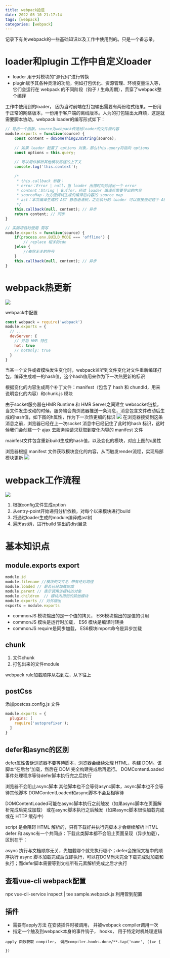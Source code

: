 ```yaml
---
title: webpack拾遗
date: 2022-05-10 21:17:14
tags: [webpack]
categories: [webpack]
---
```

记录下有关webpack的一些基础知识以及工作中使用到的。只是一个备忘录。

# loader和plugin 工作中自定义loader

- loader 用于对模块的"源代码"进行转换
- plugin赋予其各种灵活的功能，例如打包优化、资源管理、环境变量注入等，它们会运行在 webpack 的不同阶段（钩子 / 生命周期），贯穿了webpack整个编译

工作中使用到的loader， 因为当时前端在打包输出需要有两份格式结果。一份用于正常的网络版本，一份用于客户端的离线版本。人为的打包输出太麻烦，这是就需要脚本协助。webpack loader的编写形式如下：
```js
// 导出一个函数，source为webpack传递给loader的文件源内容
module.exports = function(source) {
    const content = doSomeThing2JsString(source);
    
    // 如果 loader 配置了 options 对象，那么this.query将指向 options
    const options = this.query;
    
    // 可以用作解析其他模块路径的上下文
    console.log('this.context');
    
    /*
     * this.callback 参数：
     * error：Error | null，当 loader 出错时向外抛出一个 error
     * content：String | Buffer，经过 loader 编译后需要导出的内容
     * sourceMap：为方便调试生成的编译后内容的 source map
     * ast：本次编译生成的 AST 静态语法树，之后执行的 loader 可以直接使用这个 AST，进而省去重复生成 AST 的过程
     */
    this.callback(null, content); // 异步
    return content; // 同步
}
```

```js
// 实际项目时使用 简写
module.exports = function(source) {
    if(process.env.BUILD_MODE === 'offline') {
        // replace 相关的cdn
    }else {
        //去除无关的符号
    }
    this.callback(null, content); // 异步
}
```


# webpack热更新
![](https://strainbow.oss-cn-hangzhou.aliyuncs.com/20230720001858.png)

webpack中配置
```js
const webpack = require('webpack')
module.exports = {
  // ...
  devServer: {
    // 开启 HMR 特性
    hot: true
    // hotOnly: true
  }
}
```
当某一个文件或者模块发生变化时，webpack监听到文件变化对文件重新编译打包，编译生成唯一的hash值，这个hash值用来作为下一次热更新的标识

根据变化的内容生成两个补丁文件：manifest（包含了 hash 和 chundId，用来说明变化的内容）和chunk.js 模块

由于socket服务器在HMR Runtime 和 HMR Server之间建立 websocket链接，当文件发生改动的时候，服务端会向浏览器推送一条消息，消息包含文件改动后生成的hash值，如下图的h属性，作为下一次热更细的标识
![](https://strainbow.oss-cn-hangzhou.aliyuncs.com/20230720002205.png)
在浏览器接受到这条消息之前，浏览器已经在上一次socket 消息中已经记住了此时的hash 标识，这时候我们会创建一个 ajax 去服务端请求获取到变化内容的 manifest 文件

mainfest文件包含重新build生成的hash值，以及变化的模块，对应上图的c属性

浏览器根据 manifest 文件获取模块变化的内容，从而触发render流程，实现局部模块更新
![](https://strainbow.oss-cn-hangzhou.aliyuncs.com/20230720002306.png)

# webpack工作流程
![](https://strainbow.oss-cn-hangzhou.aliyuncs.com/20230720001614.png)

1. 根据config文件生成option
2. 从entry-point开始递归分析依赖，对每个以来模块进行build
3. 将通过loader生成的module编译成ast树
4. 遍历ast树，进行build 输出的dist目录


# 基本知识点
## module.exports export
```js
module.id
module.filename //模块的文件名 带有绝对路径
module.loaded // 是否已经加载完成
module.parent // 表示调用该模块的对象
module.children  // 模块内用到的其他模块
module.exports // 对外输出
exports = module.exports
```
- commonJS 模块输出的是一个值的拷贝， ES6模块输出的是值的引用
- commonJS 模块是运行时加载， ES6 模块是编译时转换
- commonJS require是同步加载， ES6模块import命令是异步加载

## chunk
1. 文件chunk
2. 打包出来的文件module

webpack rule加载顺序从右到左，从下往上
## postCss
添加postcss.config.js 文件 
```js
module.exports = {
  plugins: [
    require('autoprefixer');
  ]
}
```
## defer和async的区别
defer属性告诉浏览器不要等待脚本，浏览器会继续处理 HTML，构建 DOM。该脚本“在后台”加载，然后在 DOM 完全构建完成后再运行。
DOMContentLoaded事件处理程序等待defer脚本执行完之后执行


浏览器不会阻止async脚本
其他脚本也不会等待async脚本，async脚本也不会等待其他脚本
DOMContentLoaded和async脚本不会互相等待

DOMContentLoaded可能在async脚本执行之前触发（如果async脚本在页面解析完成后完成加载）
或在async脚本执行之后触发（如果async脚本很快加载完成或在 HTTP 缓存中）

script 是会阻碍 HTML 解析的，只有下载好并执行完脚本才会继续解析 HTML
defer 和 async有一个共同点：下载此类脚本都不会阻止页面呈现（异步加载），区别在于：

async 执行与文档顺序无关，先加载哪个就先执行哪个；defer会按照文档中的顺序执行
async 脚本加载完成后立即执行，可以在DOM尚未完全下载完成就加载和执行；而defer脚本需要等到文档所有元素解析完成之后才执行

## 查看vue-cli webpack配置
npx vue-cli-service inspect | tee sample.webpack.js 利用管到配置

## 插件
- 需要有apply方法 在安装插件时被调用， 并被webpack compiler调用一次
- 指定一个触及到webpack本身的事件钩子， hooks， 用于特定时机处理逻辑

```
apply 函数获取 compiler， 调用compiler.hooks.done/**.tap('name', ()=> {
  
})
```
